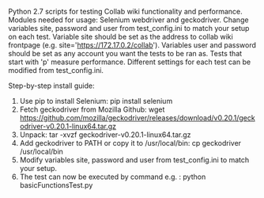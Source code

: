 Python 2.7 scripts for testing Collab wiki functionality and performance. Modules needed for usage: Selenium webdriver and geckodriver. 
Change variables site, password and user from test_config.ini to match your setup on each test. Variable site should be set as the address to collab wiki frontpage (e.g. site='https://172.17.0.2/collab'). Variables user and password should be set as any account you want the tests to be ran as.
Tests that start with 'p' measure performance.
Different settings for each test can be modified from test_config.ini.

Step-by-step install guide:
1. Use pip to install Selenium: pip install selenium 
2. Fetch geckodriver from Mozilla Github: wget https://github.com/mozilla/geckodriver/releases/download/v0.20.1/geckodriver-v0.20.1-linux64.tar.gz
3. Unpack: tar -xvzf geckodriver-v0.20.1-linux64.tar.gz
4. Add geckodriver to PATH or copy it to /usr/local/bin: cp geckodriver /usr/local/bin
5. Modify variables site, password and user from test_config.ini to match your setup.
6. The test can now be executed by command e.g. : python basicFunctionsTest.py
